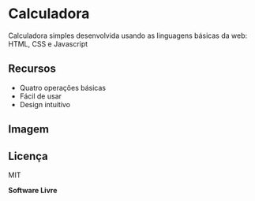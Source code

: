# Calculadora

Calculadora simples desenvolvida usando as linguagens básicas da web: HTML, CSS e Javascript

## Recursos

- Quatro operações básicas
- Fácil de usar
- Design intuitivo

## Imagem



## Licença

MIT

**Software Livre**
